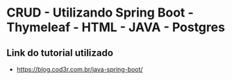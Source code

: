 # CRUD - Utilizando Spring Boot - Thymeleaf - HTML - JAVA - Postgres

## Link do tutorial utilizado
- https://blog.cod3r.com.br/java-spring-boot/
